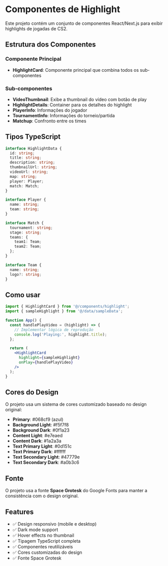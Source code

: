 # Componentes de Highlight

Este projeto contém um conjunto de componentes React/Next.js para exibir highlights de jogadas de CS2.

## Estrutura dos Componentes

### Componente Principal
- **HighlightCard**: Componente principal que combina todos os sub-componentes

### Sub-componentes
- **VideoThumbnail**: Exibe a thumbnail do vídeo com botão de play
- **HighlightDetails**: Container para os detalhes do highlight
- **PlayerInfo**: Informações do jogador
- **TournamentInfo**: Informações do torneio/partida
- **Matchup**: Confronto entre os times

## Tipos TypeScript

```typescript
interface HighlightData {
  id: string;
  title: string;
  description: string;
  thumbnailUrl: string;
  videoUrl: string;
  map: string;
  player: Player;
  match: Match;
}

interface Player {
  name: string;
  team: string;
}

interface Match {
  tournament: string;
  stage: string;
  teams: {
    team1: Team;
    team2: Team;
  };
}

interface Team {
  name: string;
  logo?: string;
}
```

## Como usar

```jsx
import { HighlightCard } from '@/components/highlight';
import { sampleHighlight } from '@/data/sampleData';

function App() {
  const handlePlayVideo = (highlight) => {
    // Implementar lógica de reprodução
    console.log('Playing:', highlight.title);
  };

  return (
    <HighlightCard
      highlight={sampleHighlight}
      onPlay={handlePlayVideo}
    />
  );
}
```

## Cores do Design

O projeto usa um sistema de cores customizado baseado no design original:

- **Primary**: #068cf9 (azul)
- **Background Light**: #f5f7f8
- **Background Dark**: #0f1a23
- **Content Light**: #e7eaed
- **Content Dark**: #1a2a3a
- **Text Primary Light**: #0d151c
- **Text Primary Dark**: #ffffff
- **Text Secondary Light**: #47779e
- **Text Secondary Dark**: #a0b3c6

## Fonte

O projeto usa a fonte **Space Grotesk** do Google Fonts para manter a consistência com o design original.

## Features

- ✅ Design responsivo (mobile e desktop)
- ✅ Dark mode support
- ✅ Hover effects no thumbnail
- ✅ Tipagem TypeScript completa
- ✅ Componentes reutilizáveis
- ✅ Cores customizadas do design
- ✅ Fonte Space Grotesk

